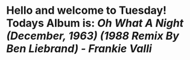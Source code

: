 # Hello and welcome to **Tuesday**! <br> Todays Album is: *Oh What A Night (December, 1963) (1988 Remix By Ben Liebrand) - Frankie Valli*

